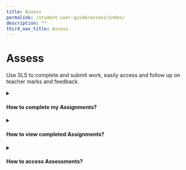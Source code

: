 ```yaml
---
title: Assess
permalink: /student-user-guide/assess/index/
description: ""
third_nav_title: Assess
---
```

<h1>Assess</h1>
<p>Use SLS to complete and submit work, easily access and follow up on teacher marks and feedback.</p>

<details><summary><h4>How to complete my Assignments?</h4></summary>
 <ul>
    <li><a target="_blank" href="/student-user-guide/assess/navigate-an-assignment/">(1) Navigate an Assignment</a></li>
	 <p>2. Attempt different Question types</p>
    <li><a target="_blank" href="/student-user-guide/assess/attempt-a-multiple-choice-question/">Attempt a Multiple-Choice Question</a></li>
    <li><a target="_blank" href="/student-user-guide/assess/attempt-a-fill-in-the-blanks-question/">Attempt a Fill-in-the-Blanks Question</a></li>
    <li><a target="_blank" href="/student-user-guide/assess/attempt-a-click-and-drop-question/">Attempt a Click-and-Drop Question</a></li>
    <li><a target="_blank" href="/student-user-guide/assess/attempt-an-error-editing-question/">Attempt an Error-Editing Question</a></li>
    <li><a target="_blank" href="/student-user-guide/assess/attempt-an-audio-response-question/">Attempt an Audio-Response Question</a></li>
    <li><a target="_blank" href="/student-user-guide/assess/attempt-a-free-response-question/">Attempt a Free-Response Question</a></li>
    <li><a target="_blank" href="/student-user-guide/assess/attempt-a-multi-part-question/">Attempt a Multi-Part Question</a></li>
    <li><a target="_blank" href="/student-user-guide/assess/attempt-an-interactive-thinking-tool-component/">Attempt an Interactive Thinking Tool Component</a></li>
    <li><a target="_blank" href="/student-user-guide/assess/attempt-a-poll/">Attempt a Poll</a></li>
    <li><a target="_blank" href="/student-user-guide/assess/attempt-a-question-with-rubrics/">Attempt a Question with Rubrics</a></li>
    <li><a target="_blank" href="/student-user-guide/assess/attempt-a-team-quiz-and-activity/">Attempt a Team Quiz &amp; Activity</a></li>
    <li><a target="_blank" href="/student-user-guide/assign/attempt-google-attached-files/">Attempt Google-Attached Files</a></li>
    <li><a target="_blank" href="/student-user-guide/assess/complete-an-activity-and-section/">Complete an Activity &amp; Section</a></li>
	 <p>3. Use Rich Text</p>
   <li><a target="_blank" href="/student-user-guide/assess/formatting-and-paragraphing/">Formatting &amp; Paragraphing</a></li>
    <li><a target="_blank" href="/student-user-guide/assess/insert-tables/">Insert Tables</a></li>
    <li><a target="_blank" href="/student-user-guide/assess/upload-file/">Upload File</a></li>
    <li><a target="_blank" href="/student-user-guide/assess/insert-drawing/">Insert Drawing</a></li>
    <li><a target="_blank" href="/student-user-guide/assess/insert-chinese-or-tamil-text/">Insert Chinese or Tamil Text</a></li>
    <li><a target="_blank" href="/student-user-guide/assess/insert-mathematical-or-chemical-equations/">Insert Mathematical or Chemical Equations</a></li>
    <li><a target="_blank" href="/student-user-guide/assess/insert-and-edit-links/">Insert &amp; Edit Links</a></li>
    <li><a target="_blank" href="/student-user-guide/assess/insert-emoticon/">Insert Emoticon</a></li>
    <li><a target="_blank" href="/student-user-guide/assess/insert-tooltip/">Insert Tooltip</a></li>
    <li><a target="_blank" href="/student-user-guide/assess/text-to-speech-tts/">Text-to-Speech (TTS)</a></li>
    <li><a target="_blank" href="/student-user-guide/assess/speech-evaluation/">Speech Evaluation</a></li>
    <li><a target="_blank" href="/student-user-guide/assess/edictionary/">E-Dictionary</a></li>
  </ul>
  </details>

<details><summary><h4>How to view completed Assignments?</h4></summary>
<ul>
    <li><a target="_blank" href="/student-user-guide/assess/view-completed-assignments/">(1) View Completed Assignments</a></li>
    <li><a target="_blank" href="/student-user-guide/assess/view-quiz-results/">(2) View Quiz Results</a></li>
    <li><a target="_blank" href="/student-user-guide/assess/view-and-respond-to-teacher-comments/">(3) View and Respond to Teacher Comments</a></li>
  </ul></details>
	
<details><summary><h4>How to access Assessments?</h4></summary>
 <ul><li><a target="_blank" href="/student-user-guide/assess/about-assessments/">About Assessments (New)</a></li></ul>
  </details>